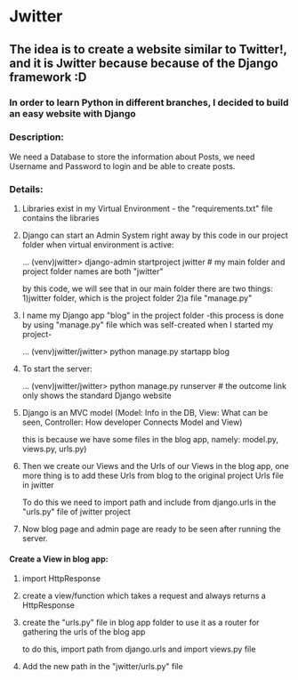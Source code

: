 # Jwitter
## The idea is to create a website similar to Twitter!, and it is Jwitter because because of the Django framework :D
### In order to learn Python in different branches, I decided to build an easy website with Django 

### Description:
We need a Database to store the information about Posts, we need Username and Password to login and be able to create posts.

### Details: 
1. Libraries exist in my Virtual Environment - the "requirements.txt" file contains the libraries
2. Django can start an Admin System right away by this code in our project folder when virtual environment is active:

   ... (venv)jwitter> django-admin startproject jwitter  # my main folder and project folder names are both "jwitter"
   
   by this code, we will see that in our main folder there are two things: 1)jwitter folder, which is the project folder  2)a file "manage.py"
   
3. I name my Django app "blog" in the project folder -this process is done by using "manage.py" file which was self-created when I started my project-
   
   ... (venv)jwitter/jwitter> python manage.py startapp blog
   
4. To start the server:
   
   ... (venv)jwitter/jwitter> python manage.py runserver  # the outcome link only shows the standard Django website
   
5. Django is an MVC model (Model: Info in the DB, View: What can be seen, Controller: How developer Connects Model and View)
   
   this is because we have some files in the blog app, namely: model.py, views.py, urls.py)
   
6. Then we create our Views and the Urls of our Views in the blog app, one more thing is to add these Urls from blog to the original project Urls file in jwitter

    To do this we need to import path and include from django.urls in the "urls.py" file of jwitter project

7. Now blog page and admin page are ready to be seen after running the server.

#### Create a View in blog app:
1. import HttpResponse

2. create a view/function which takes a request and always returns a HttpResponse

3. create the "urls.py" file in blog app folder to use it as a router for gathering the urls of the blog app

   to do this, import path from django.urls and import views.py file

4. Add the new path in the "jwitter/urls.py" file







